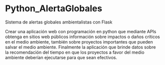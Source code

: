 # Python_AlertaGlobales
Sistema de alertas globales ambientalistas con Flask

Crear una aplicación web con programación en python que mediante APIs obtenga en sitios web públicos información sobre impactos o daños críticos en el medio ambiente, también sobre proyectos importantes que pueden salvar el medio ambiente. Finalmente la aplicación que brinde datos sobre la recomendación del tiempo en que los proyectos a favor del medio ambiente deberían ejecutarse para que sean efectivos.

